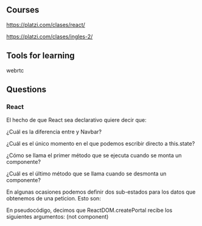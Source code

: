 ## Courses

https://platzi.com/clases/react/

https://platzi.com/clases/ingles-2/

## Tools for learning

webrtc

## Questions

### React

El hecho de que React sea declarativo quiere decir que:

¿Cuál es la diferencia entre <Navbar /> y Navbar?

¿Cuál es el único momento en el que podemos escribir directo a this.state?

¿Cómo se llama el primer método que se ejecuta cuando se monta un componente?

¿Cuál es el último método que se llama cuando se desmonta un componente?

En algunas ocasiones podemos definir dos sub-estados para los datos que obtenemos de una peticion. Esto son:

En pseudocódigo, decimos que ReactDOM.createPortal recibe los siguientes argumentos: (not component)
